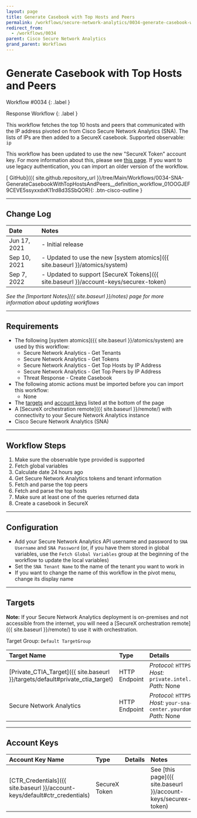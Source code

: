 ```yaml
---
layout: page
title: Generate Casebook with Top Hosts and Peers
permalink: /workflows/secure-network-analytics/0034-generate-casebook-with-top-hosts-and-peers
redirect_from:
  - /workflows/0034
parent: Cisco Secure Network Analytics
grand_parent: Workflows
---
```


# Generate Casebook with Top Hosts and Peers
<div markdown="1">
Workflow #0034
{: .label }

Response Workflow
{: .label }
</div>

This workflow fetches the top 10 hosts and peers that communicated with the IP address pivoted on from Cisco Secure Network Analytics (SNA). The lists of IPs are then added to a SecureX casebook. Supported observable: `ip`

<div class="cisco-alert cisco-alert-info"><i class="fa fa-info-circle mr-1 cisco-icon-info"></i> This workflow has been updated to use the new "SecureX Token" account key. For more information about this, please see <a href="{{ site.baseurl }}/account-keys/securex-token">this page</a>. If you want to use legacy authentication, you can import an older version of the workflow.</div>

[<i class="fab fa-github mr-1"></i> GitHub]({{ site.github.repository_url }}/tree/Main/Workflows/0034-SNA-GenerateCasebookWithTopHostsAndPeers__definition_workflow_01OOGJEF9CEVE5ssyxxdxK11rd8d3SSbQOR){: .btn-cisco-outline }

---

## Change Log

| Date | Notes |
|:-----|:------|
| Jun 17, 2021 | - Initial release |
| Sep 10, 2021 | - Updated to use the new [system atomics]({{ site.baseurl }}/atomics/system) |
| Sep 7, 2022 | - Updated to support [SecureX Tokens]({{ site.baseurl }}/account-keys/securex-token) |

_See the [Important Notes]({{ site.baseurl }}/notes) page for more information about updating workflows_

---

## Requirements
* The following [system atomics]({{ site.baseurl }}/atomics/system) are used by this workflow:
	* Secure Network Analytics - Get Tenants
	* Secure Network Analytics - Get Tokens
	* Secure Network Analytics - Get Top Hosts by IP Address
	* Secure Network Analytics - Get Top Peers by IP Address
	* Threat Response - Create Casebook
* The following atomic actions must be imported before you can import this workflow:
	* None
* The [targets](#targets) and [account keys](#account-keys) listed at the bottom of the page
* A [SecureX orchestration remote]({{ site.baseurl }}/remote/) with connectivity to your Secure Network Analytics instance
* Cisco Secure Network Analytics (SNA)

---

## Workflow Steps
1. Make sure the observable type provided is supported
1. Fetch global variables
1. Calculate date 24 hours ago
1. Get Secure Network Analytics tokens and tenant information
1. Fetch and parse the top peers
1. Fetch and parse the top hosts
1. Make sure at least one of the queries returned data
1. Create a casebook in SecureX

---

## Configuration
* Add your Secure Network Analytics API username and password to `SNA Username` and `SNA Password` (or, if you have them stored in global variables, use the `Fetch Global Variables` group at the beginning of the workflow to update the local variables)
* Set the `SNA Tenant Name` to the name of the tenant you want to work in
* If you want to change the name of this workflow in the pivot menu, change its display name

---

## Targets
**Note:** If your Secure Network Analytics deployment is on-premises and not accessible from the internet, you will need a [SecureX orchestration remote]({{ site.baseurl }}/remote/) to use it with orchestration.

Target Group: `Default TargetGroup`

| Target Name | Type | Details | Account Keys | Notes |
|:------------|:-----|:--------|:-------------|:------|
| [Private_CTIA_Target]({{ site.baseurl }}/targets/default#private_ctia_target) | HTTP Endpoint | _Protocol:_ `HTTPS`<br />_Host:_ `private.intel.amp.cisco.com`<br />_Path:_ None | CTR_Credentials | Created by default |
| Secure Network Analytics | HTTP Endpoint | _Protocol:_ `HTTPS`<br />_Host:_ `your-sna-management-center.yourdomain`<br />_Path:_ None | None | |

---

## Account Keys

| Account Key Name | Type | Details | Notes |
|:-----------------|:-----|:--------|:------|
| [CTR_Credentials]({{ site.baseurl }}/account-keys/default#ctr_credentials) | SecureX Token | | See [this page]({{ site.baseurl }}/account-keys/securex-token) |
